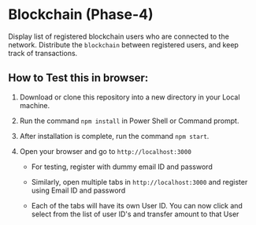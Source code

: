 # Blockchain (Phase-4)


Display list of registered blockchain users who are connected to the network. Distribute the `blockchain` between registered users, and keep track of transactions.


## How to Test this in browser:

1) Download or clone this repository into a new directory in your Local machine.

2) Run the command `npm install` in Power Shell or Command prompt.

3) After installation is complete, run the command `npm start`.

4) Open your browser and go to `http://localhost:3000`

	- For testing, register with dummy email ID and password

	- Similarly, open multiple tabs in `http://localhost:3000` and register using Email ID and password

	- Each of the tabs will have its own User ID. You can now click and select from the list of user ID's and transfer amount to that User



